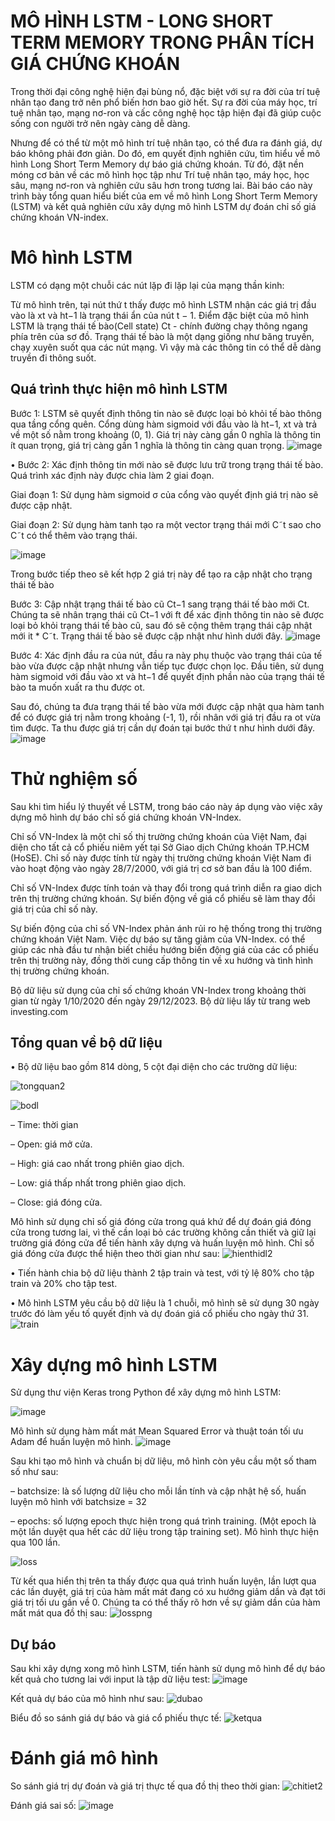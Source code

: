 # MÔ HÌNH LSTM - LONG SHORT TERM MEMORY TRONG PHÂN TÍCH GIÁ CHỨNG KHOÁN
Trong thời đại công nghệ hiện đại bùng nổ, đặc biệt với sự ra đời của trí tuệ nhân tạo
đang trở nên phổ biến hơn bao giờ hết. Sự ra đời của máy học, trí tuệ nhân tạo, mạng
nơ-ron và cấc công nghệ học tập hiện đại đã giúp cuộc sống con người trở nên ngày càng
dễ dàng.

Nhưng để có thể từ một mô hình trí tuệ nhân tạo, có thể đưa ra đánh giá, dự báo không
phải đơn giản. Do đó, em quyết định nghiên cứu, tìm hiểu về mô hình Long Short Term
Memory dự báo giá chứng khoán. Từ đó, đặt nền móng cơ bản về các mô hình học tập
như Trí tuệ nhân tạo, máy học, học sâu, mạng nơ-ron và nghiên cứu sâu hơn trong tương
lai. Bài báo cáo này trình bày tổng quan hiểu biết của em về mô hình Long Short Term
Memory (LSTM) và kết quả nghiên cứu xây dựng mô hình LSTM dự đoán chỉ số giá
chứng khoán VN-index.

# Mô hình LSTM
LSTM có dạng một chuỗi các nút lặp đi lặp lại của mạng thần kinh:

Từ mô hình trên, tại nút thứ t thấy được mô hình LSTM nhận các giá trị đầu vào
là xt và ht−1 là trạng thái ẩn của nút t − 1. Điểm đặc biệt của mô hình LSTM là
trạng thái tế bào(Cell state) Ct - chính đường chạy thông ngang phía trên của sơ
đồ. Trạng thái tế bào là một dạng giống như băng truyền, chạy xuyên suốt qua
các nút mạng. Vì vậy mà các thông tin có thể dễ dàng truyền đi thông suốt.

## Quá trình thực hiện mô hình LSTM
Bước 1: LSTM sẽ quyết định thông tin nào sẽ được loại bỏ khỏi tế bào thông
qua tầng cổng quên. Cổng dùng hàm sigmoid với đầu vào là ht−1, xt và trả
về một số nằm trong khoảng (0, 1). Giá trị này càng gần 0 nghĩa là thông tin
ít quan trọng, giá trị càng gần 1 nghĩa là thông tin càng quan trọng.
![image](https://github.com/datvu1502/Do_An_2/assets/118582440/4daf75a7-aef1-42f7-869e-b629f8b664dd)


• Bước 2: Xác định thông tin mới nào sẽ được lưu trữ trong trạng thái tế bào.
Quá trình xác định này được chia làm 2 giai đoạn.

Giai đoạn 1: Sử dụng hàm sigmoid σ của cổng vào quyết định giá trị nào sẽ
được cập nhật.


Giai đoạn 2: Sử dụng hàm tanh tạo ra một vector trạng thái mới C˜t sao cho
C˜t có thể thêm vào trạng thái.

![image](https://github.com/datvu1502/Do_An_2/assets/118582440/c8ce4c32-107c-4eab-85ac-83493a4fb538)


Trong bước tiếp theo sẽ kết hợp 2 giá trị này để tạo ra cập nhật cho trạng
thái tế bào

Bước 3: Cập nhật trạng thái tế bào cũ Ct−1 sang trạng thái tế bào mới Ct.
Chúng ta sẽ nhân trạng thái cũ Ct−1 với ft để xác định thông tin nào sẽ được
loại bỏ khỏi trạng thái tế bào cũ, sau đó sẽ cộng thêm trạng thái cập nhật
mới it * C˜t. Trạng thái tế bào sẽ được cập nhật như hình dưới đây.
![image](https://github.com/datvu1502/Do_An_2/assets/118582440/b286ebdd-ff36-47ca-9eb8-092b9c785471)


Bước 4: Xác định đầu ra của nút, đầu ra này phụ thuộc vào trạng thái của tế
bào vừa được cập nhật nhưng vẫn tiếp tục được chọn lọc. Đầu tiên, sử dụng
hàm sigmoid với đầu vào xt và ht−1 để quyết định phần nào của trạng thái
tế bào ta muốn xuất ra thu được ot.

Sau đó, chúng ta đưa trạng thái tế bào
vừa mới được cập nhật qua hàm tanh để có được giá trị nằm trong khoảng
(-1, 1), rồi nhân với giá trị đầu ra ot vừa tìm được. Ta thu được giá trị cần
dự đoán tại bước thứ t như hình dưới đây.
![image](https://github.com/datvu1502/Do_An_2/assets/118582440/43abefd8-6509-4729-a654-f681de258650)


# Thử nghiệm số
Sau khi tìm hiểu lý thuyết về LSTM, trong báo cáo này áp dụng vào việc xây
dựng mô hình dự báo chỉ số giá chứng khoán VN-Index.

Chỉ số VN-Index là một chỉ số thị trường chứng khoán của Việt Nam, đại diện
cho tất cả cổ phiếu niêm yết tại Sở Giao dịch Chứng khoán TP.HCM (HoSE). Chỉ
số này được tính từ ngày thị trường chứng khoán Việt Nam đi vào hoạt động vào
ngày 28/7/2000, với giá trị cơ sở ban đầu là 100 điểm.

Chỉ số VN-Index được tính toán và thay đổi trong quá trình diễn ra giao dịch trên
thị trường chứng khoán. Sự biến động về giá cổ phiếu sẽ làm thay đổi giá trị của
chỉ số này.

Sự biến động của chỉ số VN-Index phản ánh rủi ro hệ thống trong thị trường chứng
khoán Việt Nam. Việc dự báo sự tăng giảm của VN-Index. có thể giúp các nhà
đầu tư nhận biết chiều hướng biến động giá của các cổ phiếu trên thị trường này,
đồng thời cung cấp thông tin về xu hướng và tình hình thị trường chứng khoán.

Bộ dữ liệu sử dụng của chỉ số chứng khoán VN-Index trong khoảng thời gian từ
ngày 1/10/2020 đến ngày 29/12/2023. Bộ dữ liệu lấy từ trang web investing.com

## Tổng quan về bộ dữ liệu 
•	Bộ dữ liệu bao gồm 814 dòng, 5 cột đại diện cho các trường dữ liệu:

![tongquan2](https://github.com/datvu1502/Do_An_2/assets/118582440/0cd80344-3499-49c1-926b-5af600b47ec6)

![bodl](https://github.com/datvu1502/Do_An_2/assets/118582440/a4809bfc-8214-4fcb-9dda-37ba59542968)


–	Time: thời gian

–	Open: giá mở cửa.

–	High: giá cao nhất trong phiên giao dịch.

–	Low: giá thấp nhất trong phiên giao dịch.

–	Close: giá đóng cửa.

Mô hình sử dụng chỉ số giá đóng cửa trong quá khứ để dự đoán giá đóng
cửa trong tương lai, vì thế cần loại bỏ các trường không cần thiết và giữ lại trường giá đóng cửa để tiến hành xây dựng và huấn luyện mô hình. Chỉ số
giá đóng cửa được thể hiện theo thời gian như sau:
 ![hienthidl2](https://github.com/datvu1502/Do_An_2/assets/118582440/08e60772-220a-47e7-86d9-87cc9a59cc46)


•	Tiến hành chia bộ dữ liệu thành 2 tập train và test, với tỷ lệ 80% cho tập train và 20% cho tập test.

•	Mô hình LSTM yêu cầu bộ dữ liệu là 1 chuỗi, mô hình sẽ sử dụng 30 ngày trước đó làm yếu tố quyết định và dự đoán giá cổ phiếu cho ngày thứ 31.
![train](https://github.com/datvu1502/Do_An_2/assets/118582440/7e095de9-34be-477f-b859-20872e66a475)

# Xây dựng mô hình LSTM
Sử dụng thư viện Keras trong Python để xây dựng mô hình LSTM:

![image](https://github.com/datvu1502/Do_An_2/assets/118582440/ce0395dc-9a61-45e8-bbe4-63d40e512cda)



Mô hình sử dụng hàm mất mát Mean Squared Error và thuật toán tối ưu Adam để huấn luyện mô hình.
![image](https://github.com/datvu1502/Do_An_2/assets/118582440/9aabe655-cec4-4150-8c8d-55c84aadd1ce)

Sau khi tạo mô hình và chuẩn bị dữ liệu, mô hình còn yêu cầu một số tham
số như sau:

– batchsize: là số lượng dữ liệu cho mỗi lần tính và cập nhật hệ số, huấn
luyện mô hình với batchsize = 32

– epochs: số lượng epoch thực hiện trong quá trình training. (Một epoch
là một lần duyệt qua hết các dữ liệu trong tập training set). Mô hình
thực hiện qua 100 lần.


![loss](https://github.com/datvu1502/Do_An_2/assets/118582440/123c5710-75ea-42c5-b96f-1ccb8341cc95)

Từ kết qua hiển thị trên ta thấy được qua quá trình huấn luyện, lần lượt qua
các lần duyệt, giá trị của hàm mất mát đang có xu hướng giảm dần và đạt
tới giá trị tối ưu gần về 0. Chúng ta có thể thấy rõ hơn về sự giảm dần của
hàm mất mát qua đồ thị sau:
![losspng](https://github.com/datvu1502/Do_An_2/assets/118582440/d6eba03b-62ca-4749-9920-dd410b7f5232)

## Dự báo 
Sau khi xây dựng xong mô hình LSTM, tiến hành sử dụng mô hình để dự báo kết quả cho tương lai với input là tập dữ liệu test:
![image](https://github.com/datvu1502/Do_An_2/assets/118582440/b4597f44-98bf-4b11-a759-844cc4103768)

Kết quả dự báo của mô hình như sau:
![dubao](https://github.com/datvu1502/Do_An_2/assets/118582440/813d9e21-ebcb-479b-b2ce-c34997cd4cf4)

Biểu đồ so sánh giá dự báo và giá cổ phiếu thực tế:
![ketqua](https://github.com/datvu1502/Do_An_2/assets/118582440/36c9ffdb-e9b2-4a66-a3a3-421f7c4872c8)

# Đánh giá mô hình
So sánh giá trị dự đoán và giá trị thực tế qua đồ thị theo thời gian:
![chitiet2](https://github.com/datvu1502/Do_An_2/assets/118582440/555cb234-db42-46f2-8c7b-e5f700b3f496)

Đánh giá sai số:
![image](https://github.com/datvu1502/Do_An_2/assets/118582440/1450e19e-8e6e-4b6d-8f26-ba9b856c67ed)








